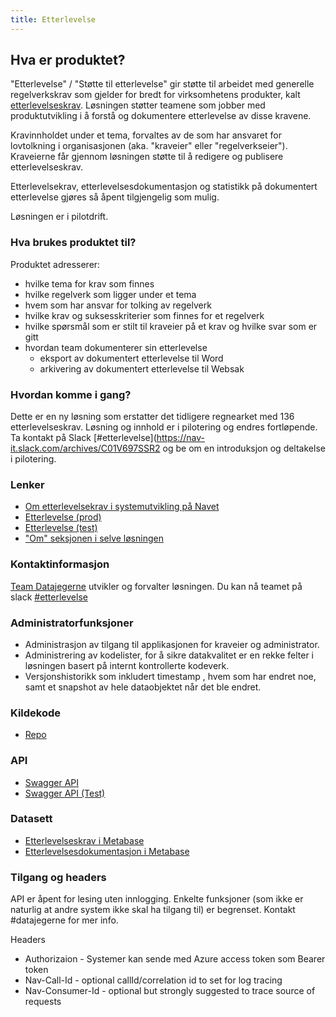 ```yaml
---
title: Etterlevelse
---
```


## Hva er produktet?
"Etterlevelse" / "Støtte til etterlevelse" gir støtte til arbeidet med generelle regelverkskrav som gjelder for bredt for virksomhetens produkter, kalt [etterlevelseskrav](https://data.nav.no/begrep/BEGREP-1873). Løsningen støtter teamene som jobber med produktutvikling i å forstå og dokumentere etterlevelse av disse kravene. 

Kravinnholdet under et tema, forvaltes av de som har ansvaret for lovtolkning i organisasjonen (aka. "kraveier" eller "regelverkseier"). Kraveierne får gjennom løsningen støtte til å redigere og publisere etterlevelseskrav.

Etterlevelsekrav, etterlevelsesdokumentasjon og statistikk på dokumentert etterlevelse gjøres så åpent tilgjengelig som mulig. 

Løsningen er i pilotdrift.


### Hva brukes produktet til?
Produktet adresserer:
* hvilke tema for krav som finnes
* hvilke regelverk som ligger under et tema
* hvem som har ansvar for tolking av regelverk
* hvilke krav og suksesskriterier som finnes for et regelverk
* hvilke spørsmål som er stilt til kraveier på et krav og hvilke svar som er gitt
* hvordan team dokumenterer sin etterlevelse
  * eksport av dokumentert etterlevelse til Word
  * arkivering av dokumentert etterlevelse til Websak


### Hvordan komme i gang?
Dette er en ny løsning som erstatter det tidligere regnearket med 136 etterlevelseskrav. Løsning og innhold er i pilotering og endres fortløpende. Ta kontakt på Slack [#etterlevelse](https://nav-it.slack.com/archives/C01V697SSR2 og be om en introduksjon og deltakelse i pilotering.

### Lenker
* [Om etterlevelsekrav i systemutvikling på Navet](https://navno.sharepoint.com/sites/intranett-utvikling/SitePages/Etterlevelseskrav.aspx)
* [Etterlevelse (prod)](https://etterlevelse.intern.nav.no/)
* [Etterlevelse (test)](https://etterlevelse.dev.intern.nav.no/)
* ["Om" seksjonen i selve løsningen](https://etterlevelse.intern.nav.no/help)

### Kontaktinformasjon
[Team Datajegerne](https://teamkatalog.nav.no/team/264cebfa-ad46-4af9-8867-592f99f491e6) utvikler og forvalter løsningen. Du kan nå teamet på slack [#etterlevelse](https://nav-it.slack.com/archives/C01V697SSR2)


### Administratorfunksjoner
* Administrasjon av tilgang til applikasjonen for kraveier og administrator.
* Administrering av kodelister, for å sikre datakvalitet er en rekke felter i løsningen basert på internt kontrollerte kodeverk. 
* Versjonshistorikk som inkludert timestamp , hvem som har endret noe, samt et snapshot av hele dataobjektet når det ble endret.

### Kildekode
* [Repo](https://github.com/navikt/etterlevelse)

### API
* [Swagger API](https://etterlevelse-api.intern.nav.no/swagger-ui/index.html)
* [Swagger API (Test)](https://etterlevelse-api.dev.intern.nav.no/swagger-ui/index.html)

### Datasett
* [Etterlevelseskrav i Metabase](https://metabase.intern.nav.no/browse/95-teamdatajegerne-etterlevelse-krav)
* [Etterlevelsesdokumentasjon i Metabase](https://metabase.intern.nav.no/browse/96-teamdatajegerne-etterlevelse-etterlevelse)

### Tilgang og headers
API er åpent for lesing uten innlogging. Enkelte funksjoner (som ikke er naturlig at andre system ikke skal ha tilgang til) er begrenset. Kontakt #datajegerne for mer info.

Headers
* Authorizaion - Systemer kan sende med Azure access token som Bearer token
* Nav-Call-Id - optional callId/correlation id to set for log tracing
* Nav-Consumer-Id - optional but strongly suggested to trace source of requests
